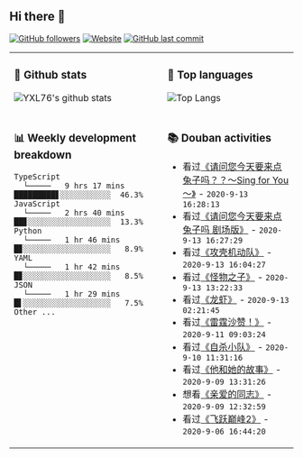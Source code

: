 ## Hi there 👋

[![GitHub followers](https://img.shields.io/github/followers/YXL76?style=for-the-badge&color=blue)](https://github.com/YXL76?tab=followers)
[![Website](https://img.shields.io/website?style=for-the-badge&up_message=Blog&url=https%3A%2F%2Fyxl76.net%2F&color=brightgreen)](https://yxl76.net)
[![GitHub last commit](https://img.shields.io/github/last-commit/YXL76/YXL76?label=update&style=for-the-badge&color=orange)](https://github.com/YXL76/YXL76)

<table>
<tr>
<td valign="top" width="54%">

### 🔭 Github stats

![YXL76's github stats](https://github-readme-stats.yxl76.vercel.app/api?username=YXL76&count_private=true&show_icons=true&theme=tokyonight)

</td>

<td valign="top" width="46%">

### 🌱 Top languages

![Top Langs](https://github-readme-stats.yxl76.vercel.app/api/top-langs/?username=YXL76&layout=compact&theme=tokyonight)

</td>
</tr>
<tr>
<td valign="top" width="54%">

### 📊 Weekly development breakdown

```text
TypeScript
  └─────   9 hrs 17 mins  █████████▋░░░░░░░░░░░  46.3%
JavaScript
  └─────   2 hrs 40 mins  ██▊░░░░░░░░░░░░░░░░░░  13.3%
Python
  └─────   1 hr 46 mins   █▊░░░░░░░░░░░░░░░░░░░   8.9%
YAML
  └─────   1 hr 42 mins   █▊░░░░░░░░░░░░░░░░░░░   8.5%
JSON
  └─────   1 hr 29 mins   █▌░░░░░░░░░░░░░░░░░░░   7.5%
Other ...
```

</td>
<td valign="top" width="46%">

### 📚 Douban activities

- 看过[《请问您今天要来点兔子吗？？～Sing for You～》](http://movie.douban.com/subject/30328981/) - `2020-9-13 16:28:13`
- 看过[《请问您今天要来点兔子吗 剧场版》](http://movie.douban.com/subject/27077068/) - `2020-9-13 16:27:29`
- 看过[《攻壳机动队》](http://movie.douban.com/subject/25818101/) - `2020-9-13 16:04:27`
- 看过[《怪物之子》](http://movie.douban.com/subject/26280710/) - `2020-9-13 13:22:33`
- 看过[《龙虾》](http://movie.douban.com/subject/20514947/) - `2020-9-13 02:21:45`
- 看过[《雷霆沙赞！》](http://movie.douban.com/subject/2244426/) - `2020-9-11 09:03:24`
- 看过[《自杀小队》](http://movie.douban.com/subject/3569910/) - `2020-9-10 11:31:16`
- 看过[《他和她的故事》](http://movie.douban.com/subject/1766792/) - `2020-9-09 13:31:26`
- 想看[《亲爱的同志》](http://movie.douban.com/subject/34960094/) - `2020-9-09 12:32:59`
- 看过[《飞跃巅峰2》](http://movie.douban.com/subject/1870140/) - `2020-9-06 16:44:20`

</td>
</tr>
</table>

<!--
**YXL76/YXL76** is a ✨ _special_ ✨ repository because its `README.md` (this file) appears on your GitHub profile.

Here are some ideas to get you started:

- 🔭 I’m currently working on ...
- 🌱 I’m currently learning ...
- 👯 I’m looking to collaborate on ...
- 🤔 I’m looking for help with ...
- 💬 Ask me about ...
- 📫 How to reach me: ...
- 😄 Pronouns: ...
- ⚡ Fun fact: ...
-->
